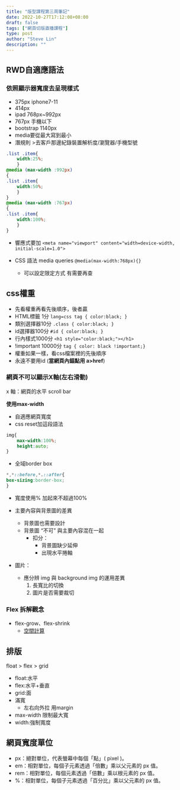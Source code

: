 ```yaml
---
title: "版型課程第三周筆記"
date: 2022-10-27T17:12:08+08:00
draft: false
tags: ["網頁切版直播課程"]
type: post
author: "Steve Lin"
description: ""
---
```


## RWD自適應語法

### 依照顯示器寬度去呈現樣式

- 375px iphone7-11
- 414px
- ipad 768px~992px
- 767px 手機以下
- bootstrap 1140px
- media要從最大寫到最小
- 潛規則 >去客戶那邊紀錄裝置解析度/瀏覽器/手機型號
``` css
.list .item{
    width:25%;
    }
@media (max-width :992px)
{
.list .item{
    width:50%;
    }
}
@media (max-width :767px)
{
.list .item{
    width:100%;
    }
}
```
* 響應式要加
`<meta name="viewport" content="width=device-width, initial-scale=1.0">`
* CSS 語法 media queries
`@media(max-width:768px){}`

    - 可以設定限定方式 有需要再查

## css權重
- 先看權重再看先後順序，後者贏
- HTML標籤 1分
`lang=css tag { color:black; }`
- 類別選擇器10分
`.class { color:black; }`
- id選擇器100分
`#id { color:black; }`
- 行內樣式1000分
`<h1 style="color:black;"></h1>`
- !important 10000分
`tag { color: black !important;}`
- 權重如果一樣，看css檔案裡的先後順序
- 永遠不要用id (**當網頁內錨點用 a>href**)

### 網頁不可以顯示X軸(左右滑動)
x 軸：網頁的水平 scroll bar

**使用max-width**
- 自適應網頁寬度
- css reset加這段語法
```css
img{
    max-width:100%;
    height:auto;
}
```
- 全域border box

```css
*,*::before,*.::after{
box-sizing:border-box;
}
```
- 寬度使用%
 加起來不超過100%

- 主要內容與背景圖的差異
    - 背景圖也需要設計
    - 背景圖 “不可” 與主要內容混在一起
        - 扣分：
            - 背景圖缺少延伸
            - 出現水平捲軸
- 圖片：
    - 應分辨 img 與 background img 的運用差異
        1. 長寬比的切換
        2. 圖片是否需要裁切

### Flex 拆解觀念
- flex-grow、flex-shrink
    - [空間計算](https://wcc723.github.io/css/2020/03/08/flex-size/)

## 排版
float > flex > grid
- float:水平
- flex:水平+垂直
- grid:面
- 滿寬
    - 左右向外拉 用margin
- max-width 限制最大寬
- width:強制寬度


## 網頁寬度單位
- px：絕對單位，代表螢幕中每個「點」( pixel )。
- em：相對單位，每個子元素透過「倍數」乘以父元素的 px 值。
- rem：相對單位，每個元素透過「倍數」乘以根元素的 px 值。
- %：相對單位，每個子元素透過「百分比」乘以父元素的 px 值。
